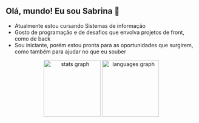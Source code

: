 ## Olá, mundo! Eu sou Sabrina 👋

- Atualmente estou cursando Sistemas de informação
- Gosto de programação e de desafios que envolva projetos de front, como de back
- Sou iniciante, porém estou pronta para as oportunidades que surgirem, como também para ajudar no que eu souber

<div align="center">
  <img src="https://github-readme-stats.vercel.app/api?username=sabrina253&hide_title=true&hide_rank=false&show_icons=true&include_all_commits=true&count_private=true&disable_animations=false&theme=github_dark&locale=en&hide_border=false&order=1" height="150" alt="stats graph"  />
  <img src="https://github-readme-stats.vercel.app/api/top-langs?username=sabrina253&locale=en&hide_title=false&layout=compact&card_width=320&langs_count=5&theme=github_dark&hide_border=false&order=2" height="150" alt="languages graph"  />
</div>
